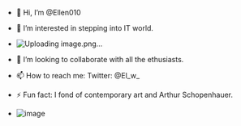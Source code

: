 - 👋 Hi, I’m @Ellen010
- 👀 I’m interested in stepping into IT world.
- ![Uploading image.png…]()

- 💞️ I’m looking to collaborate with all the ethusiasts.
- 📫 How to reach me: Twitter: @El_w_
- ⚡ Fun fact: I fond of contemporary art and Arthur Schopenhauer.

- ![image](https://github.com/Ellen010/Ellen010/assets/157579304/27bde4d2-5f24-4327-a117-bccc54fc5498)


<!---
Ellen010/Ellen010 is a ✨ special ✨ repository because its `README.md` (this file) appears on your GitHub profile.
You can click the Preview link to take a look at your changes.
--->
